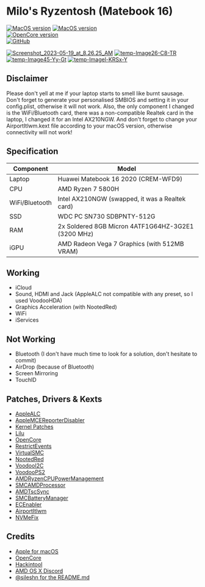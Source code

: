 # Milo's Ryzentosh (Matebook 16)

[![MacOS version](https://img.shields.io/badge/Ventura-13.6.4-informational.svg)](https://www.apple.com/macos) [![MacOS version](https://img.shields.io/badge/Sonoma-14.4%20beta4-informational.svg)](https://www.apple.com/macos) \
[![OpenCore version](https://img.shields.io/badge/OpenCore-0.9.8-informational.svg)](https://github.com/acidanthera/OpenCorePkg)\
[![GitHub](https://img.shields.io/github/license/milovanpms/ryzentosh-matebook16?style=flat-square)](https://github.com/milovanpms/ryzentosh-matebook16/blob/master/LICENSE)

<a href="https://postimg.cc/mcWSTcTC" target="_blank">
<img src="https://i.postimg.cc/mcWSTcTC/Screenshot_2023-05-19_at_8.26.25_AM.png" alt="Screenshot_2023-05-19_at_8.26.25_AM"/></a>

<a href="https://postimg.cc/VJPsThGw" target="_blank">
<img src="https://i.postimg.cc/VJPsThGw/temp-Image26-C8-TR.jpg" alt="temp-Image26-C8-TR"/></a>

<a href="https://postimg.cc/nMsHLxNZ" target="_blank">
<img src="https://i.postimg.cc/nMsHLxNZ/temp-Image45-Yy-Gt.jpg" alt="temp-Image45-Yy-Gt"/></a> 

<a href="https://postimg.cc/hXFvqfjN" target="_blank">
<img src="https://i.postimg.cc/hXFvqfjN/temp-Imagel-KRSx-Y.avif" alt="temp-Imagel-KRSx-Y"/></a>

## Disclaimer
Please don't yell at me if your laptop starts to smell like burnt sausage. Don't forget to generate your personalised SMBIOS and setting it in your config.plist, otherwise it will not work.
Also, the only component I changed is the WiFi/Bluetooth card, there was a non-compatible Realtek card in the laptop, I changed it for an Intel AX210NGW.
And don't forget to change your AirportItlwm.kext file according to your macOS version, otherwise connectivity will not work!


## Specification

| Component        | Model                                              |
| ---------------- | ---------------------------------------------------|
| Laptop           | Huawei Matebook 16 2020 (CREM-WFD9)                |
| CPU              | AMD Ryzen 7 5800H                                  |
| WiFi/Bluetooth   | Intel AX210NGW (swapped, it was a Realtek card)    |
| SSD              | WDC PC SN730 SDBPNTY-512G                          |
| RAM              | 2x Soldered 8GB Micron 4ATF1G64HZ-3G2E1 (3200 MHz) |
| iGPU             | AMD Radeon Vega 7 Graphics (with 512MB VRAM)       |


## Working

* iCloud 
* Sound, HDMI and Jack (AppleALC not compatible with any preset, so I used VoodooHDA)
* Graphics Acceleration (with NootedRed)
* WiFi
* iServices

## Not Working

* Bluetooth (I don't have much time to look for a solution, don't hesitate to commit)
* AirDrop (because of Bluetooth)
* Screen Mirroring
* TouchID


## Patches, Drivers & Kexts

* [AppleALC](https://github.com/acidanthera/AppleALC)
* [AppleMCEReporterDisabler](https://github.com/acidanthera/bugtracker/files/3703498/AppleMCEReporterDisabler.kext.zip)
* [Kernel Patches](https://github.com/AMD-OSX/AMD_Vanilla)
* [Lilu](https://github.com/acidanthera/Lilu)
* [OpenCore](https://github.com/acidanthera/OpenCorePkg)
* [RestrictEvents](https://github.com/acidanthera/RestrictEvents)
* [VirtualSMC](https://github.com/acidanthera/VirtualSMC)
* [NootedRed](https://github.com/ChefKissInc/NootedRed)
* [VoodooI2C](https://github.com/VoodooI2C/VoodooI2C)
* [VoodooPS2](https://github.com/acidanthera/VoodooPS2)
* [AMDRyzenCPUPowerManagement](https://github.com/trulyspinach/SMCAMDProcessor)
* [SMCAMDProcessor](https://github.com/trulyspinach/SMCAMDProcessor)
* [AMDTscSync](https://github.com/naveenkrdy/AmdTscSync)
* [SMCBatteryManager](https://github.com/acidanthera/VirtualSMC)
* [ECEnabler](https://github.com/1Revenger1/ECEnabler)
* [AirportItlwm](https://github.com/OpenIntelWireless/itlwm)
* [NVMeFix](https://github.com/acidanthera/NVMeFix)


## Credits

* [Apple for macOS](https://apple.com)
* [OpenCore](https://dortania.github.io/OpenCore-Install-Guide)
* [Hackintool](https://github.com/benbaker76/Hackintool)
* [AMD OS X Discord](https://discord.com/invite/EfCYAJW)
* [@sileshn for the README.md](https://github.com/sileshn/Ryzentosh)
